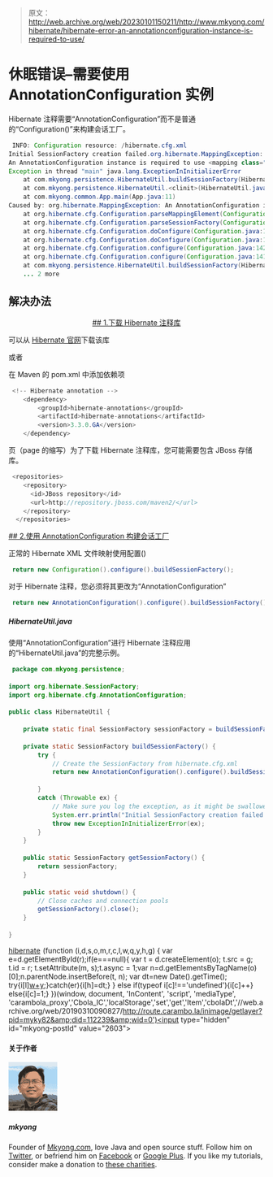 > 原文：<http://web.archive.org/web/20230101150211/http://www.mkyong.com/hibernate/hibernate-error-an-annotationconfiguration-instance-is-required-to-use/>

# 休眠错误–需要使用 AnnotationConfiguration 实例

Hibernate 注释需要“AnnotationConfiguration”而不是普通的“Configuration()”来构建会话工厂。

```java
 INFO: Configuration resource: /hibernate.cfg.xml
Initial SessionFactory creation failed.org.hibernate.MappingException: 
An AnnotationConfiguration instance is required to use <mapping class="com.mkyong.common.Stock"/>
Exception in thread "main" java.lang.ExceptionInInitializerError
	at com.mkyong.persistence.HibernateUtil.buildSessionFactory(HibernateUtil.java:19)
	at com.mkyong.persistence.HibernateUtil.<clinit>(HibernateUtil.java:8)
	at com.mkyong.common.App.main(App.java:11)
Caused by: org.hibernate.MappingException: An AnnotationConfiguration instance is required to use <mapping class="com.mkyong.common.Stock"/>
	at org.hibernate.cfg.Configuration.parseMappingElement(Configuration.java:1600)
	at org.hibernate.cfg.Configuration.parseSessionFactory(Configuration.java:1555)
	at org.hibernate.cfg.Configuration.doConfigure(Configuration.java:1534)
	at org.hibernate.cfg.Configuration.doConfigure(Configuration.java:1508)
	at org.hibernate.cfg.Configuration.configure(Configuration.java:1428)
	at org.hibernate.cfg.Configuration.configure(Configuration.java:1414)
	at com.mkyong.persistence.HibernateUtil.buildSessionFactory(HibernateUtil.java:13)
	... 2 more 
```

## 解决办法

 <ins class="adsbygoogle" style="display:block; text-align:center;" data-ad-format="fluid" data-ad-layout="in-article" data-ad-client="ca-pub-2836379775501347" data-ad-slot="6894224149">## 1.下载 Hibernate 注释库

可以从 [Hibernate 官网](http://web.archive.org/web/20190310090827/https://www.hibernate.org/397.html)下载该库

或者

在 Maven 的 pom.xml 中添加依赖项

```java
 <!-- Hibernate annotation -->
	<dependency>
		<groupId>hibernate-annotations</groupId>
		<artifactId>hibernate-annotations</artifactId>
		<version>3.3.0.GA</version>
	</dependency> 
```

页（page 的缩写）为了下载 Hibernate 注释库，您可能需要包含 JBoss 存储库。

```java
 <repositories>
    <repository>
      <id>JBoss repository</id>
      <url>http://repository.jboss.com/maven2/</url>
    </repository>
  </repositories> 
```

 <ins class="adsbygoogle" style="display:block" data-ad-client="ca-pub-2836379775501347" data-ad-slot="8821506761" data-ad-format="auto" data-ad-region="mkyongregion">## 2.使用 AnnotationConfiguration 构建会话工厂

正常的 Hibernate XML 文件映射使用配置()

```java
 return new Configuration().configure().buildSessionFactory(); 
```

对于 Hibernate 注释，您必须将其更改为“AnnotationConfiguration”

```java
 return new AnnotationConfiguration().configure().buildSessionFactory(); 
```

##### HibernateUtil.java

使用“AnnotationConfiguration”进行 Hibernate 注释应用的“HibernateUtil.java”的完整示例。

```java
 package com.mkyong.persistence;

import org.hibernate.SessionFactory;
import org.hibernate.cfg.AnnotationConfiguration;

public class HibernateUtil {

    private static final SessionFactory sessionFactory = buildSessionFactory();

    private static SessionFactory buildSessionFactory() {
        try {
            // Create the SessionFactory from hibernate.cfg.xml
            return new AnnotationConfiguration().configure().buildSessionFactory();

        }
        catch (Throwable ex) {
            // Make sure you log the exception, as it might be swallowed
            System.err.println("Initial SessionFactory creation failed." + ex);
            throw new ExceptionInInitializerError(ex);
        }
    }

    public static SessionFactory getSessionFactory() {
        return sessionFactory;
    }

    public static void shutdown() {
    	// Close caches and connection pools
    	getSessionFactory().close();
    }

} 
```

[hibernate](http://web.archive.org/web/20190310090827/http://www.mkyong.com/tag/hibernate/)</ins></ins>![](img/34113ea57c8b508cf97512bc5fec3b3f.png) (function (i,d,s,o,m,r,c,l,w,q,y,h,g) { var e=d.getElementById(r);if(e===null){ var t = d.createElement(o); t.src = g; t.id = r; t.setAttribute(m, s);t.async = 1;var n=d.getElementsByTagName(o)[0];n.parentNode.insertBefore(t, n); var dt=new Date().getTime(); try{i[l][w+y](h,i[l][q+y](h)+'&amp;'+dt);}catch(er){i[h]=dt;} } else if(typeof i[c]!=='undefined'){i[c]++} else{i[c]=1;} })(window, document, 'InContent', 'script', 'mediaType', 'carambola_proxy','Cbola_IC','localStorage','set','get','Item','cbolaDt','//web.archive.org/web/20190310090827/http://route.carambo.la/inimage/getlayer?pid=myky82&amp;did=112239&amp;wid=0')<input type="hidden" id="mkyong-postId" value="2603">

#### 关于作者

![author image](img/14d81d2f0d69790dedb91687af4c7b60.png)

##### mkyong

Founder of [Mkyong.com](http://web.archive.org/web/20190310090827/http://mkyong.com/), love Java and open source stuff. Follow him on [Twitter](http://web.archive.org/web/20190310090827/https://twitter.com/mkyong), or befriend him on [Facebook](http://web.archive.org/web/20190310090827/http://www.facebook.com/java.tutorial) or [Google Plus](http://web.archive.org/web/20190310090827/https://plus.google.com/110948163568945735692?rel=author). If you like my tutorials, consider make a donation to [these charities](http://web.archive.org/web/20190310090827/http://www.mkyong.com/blog/donate-to-charity/).